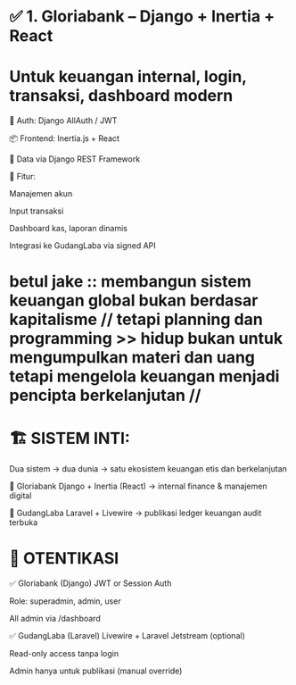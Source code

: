 # ✅ 1. Gloriabank – Django + Inertia + React
# Untuk keuangan internal, login, transaksi, dashboard modern

🔐 Auth: Django AllAuth / JWT

📦 Frontend: Inertia.js + React

📡 Data via Django REST Framework

🧾 Fitur:

Manajemen akun

Input transaksi

Dashboard kas, laporan dinamis

Integrasi ke GudangLaba via signed API


# betul jake :: membangun sistem keuangan global bukan berdasar kapitalisme // tetapi planning dan programming >> hidup bukan untuk mengumpulkan materi dan uang tetapi mengelola keuangan menjadi pencipta berkelanjutan //

# 🏗️ SISTEM INTI:
Dua sistem → dua dunia → satu ekosistem keuangan etis dan berkelanjutan

💼 Gloriabank
Django + Inertia (React) → internal finance & manajemen digital

📖 GudangLaba
Laravel + Livewire → publikasi ledger keuangan audit terbuka


# 🔐 OTENTIKASI
✅ Gloriabank (Django)
JWT or Session Auth

Role: superadmin, admin, user

All admin via /dashboard

✅ GudangLaba (Laravel)
Livewire + Laravel Jetstream (optional)

Read-only access tanpa login

Admin hanya untuk publikasi (manual override)

